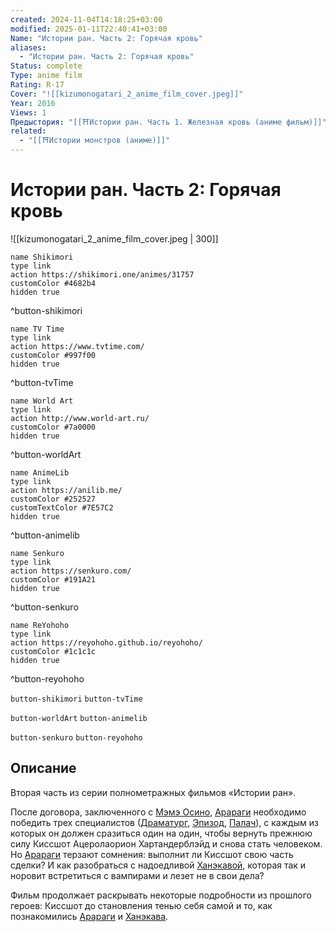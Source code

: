 ```yaml
---
created: 2024-11-04T14:18:25+03:00
modified: 2025-01-11T22:40:41+03:00
Name: "Истории ран. Часть 2: Горячая кровь"
aliases:
  - "Истории ран. Часть 2: Горячая кровь"
Status: complete
Type: anime film
Rating: R-17
Cover: "![[kizumonogatari_2_anime_film_cover.jpeg]]"
Year: 2016
Views: 1
Предыстория: "[[⛩️Истории ран. Часть 1. Железная кровь (аниме фильм)]]"
related:
  - "[[⛩️Истории монстров (аниме)]]"
---
```


# Истории ран. Часть 2: Горячая кровь

![[kizumonogatari_2_anime_film_cover.jpeg | 300]]

```button
name Shikimori
type link
action https://shikimori.one/animes/31757
customColor #4682b4
hidden true
```
^button-shikimori

```button
name TV Time
type link
action https://www.tvtime.com/
customColor #997f00
hidden true
```
^button-tvTime

```button
name World Art
type link
action http://www.world-art.ru/
customColor #7a0000
hidden true
```
^button-worldArt

```button
name AnimeLib
type link
action https://anilib.me/
customColor #252527
customTextColor #7E57C2
hidden true
```
^button-animelib

```button
name Senkuro
type link
action https://senkuro.com/
customColor #191A21
hidden true
```
^button-senkuro

```button
name ReYohoho
type link
action https://reyohoho.github.io/reyohoho/
customColor #1c1c1c
hidden true
```
^button-reyohoho

`button-shikimori` `button-tvTime`

`button-worldArt` `button-animelib`

`button-senkuro` `button-reyohoho`

## Описание

Вторая часть из серии полнометражных фильмов «Истории ран».

После договора, заключенного с [Мэмэ Осино](https://shikimori.one/characters/22552-meme-oshino), [Арараги](https://shikimori.one/characters/22036-koyomi-araragi) необходимо победить трех специалистов ([Драматург](https://shikimori.one/characters/42362-dramaturgie), [Эпизод](https://shikimori.one/characters/42363-episode), [Палач](https://shikimori.one/characters/42364-guillotinecutter)), с каждым из которых он должен сразиться один на один, чтобы вернуть прежнюю силу Киссшот Ацеролаорион Хартандерблэйд и снова стать человеком. Но [Арараги](https://shikimori.one/characters/22036-koyomi-araragi) терзают сомнения: выполнит ли Киссшот свою часть сделки? И как разобраться с надоедливой [Ханэкавой](https://shikimori.one/characters/22055-tsubasa-hanekawa), которая так и норовит встретиться с вампирами и лезет не в свои дела?

Фильм продолжает раскрывать некоторые подробности из прошлого героев: Киссшот до становления тенью себя самой и то, как познакомились [Арараги](https://shikimori.one/characters/22036-koyomi-araragi) и [Ханэкава](https://shikimori.one/characters/22055-tsubasa-hanekawa).

